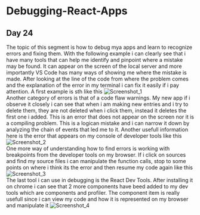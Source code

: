 # Debugging-React-Apps  
## Day 24  
The topic of this segment is how to debug mya apps and learn to recognize errors and fixing them. With the following example i can clearly see that i have many tools that can help me identify and pinpoint where a mistake may be found. It can appear on the screen of the local server and more importantly VS Code has many ways of showing me where the mistake is made. After looking at the line of the code from where the problem comes and the explanation of the error in my terminal i can fix it easily if i pay attention. A first example is sth like this  ![Screenshot_1](https://user-images.githubusercontent.com/90603989/164035876-08576291-d0a6-4d20-b719-6a8b56d9bf2d.png)  
Another category of errors is that of a code flaw warnings. My new app if i observe it closely i can see that when i am making new entries and i try to delete them, they are not deleted when i click them, instead it deletes the first one i added. This is an error that does not appear on the screen nor it is a compiling problem. This is a logican mistake and i can narrow it down by analyzing the chain of events that led me to it. Another usefull information here is the error that appears on my console of developer tools like this ![Screenshot_2](https://user-images.githubusercontent.com/90603989/164042022-2c9bde9b-94e5-44c2-a3af-1dff08a2ed3a.png)  
One more way of understanding how to find errors is working with breakpoints from the developer tools on my browser. If i click on sources and find my source files i can manipulate the function calls, stop to some points on where i think its the error and then resume my code again like this ![Screenshot_3](https://user-images.githubusercontent.com/90603989/164045224-dd3f2bfe-f6cb-40f6-b67e-bf15681124cb.png)  
The last tool i can use in debugging is the React Dev Tools. After installing it on chrome i can see that 2 more components have beed added to my dev tools which are components and profiler. The component item is really usefull since i can view my code and how it is represented on my browser and manipulate it ![Screenshot_4](https://user-images.githubusercontent.com/90603989/164047232-64b189c0-52a4-4f7e-9faa-c46edec13e5b.png)

